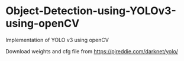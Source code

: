 # Object-Detection-using-YOLOv3-using-openCV
Implementation of YOLO v3 using openCV


Download weights and cfg file from https://pjreddie.com/darknet/yolo/
